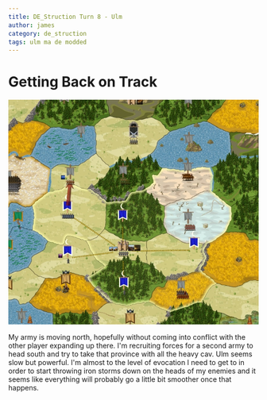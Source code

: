 ```yaml
---
title: DE_Struction Turn 8 - Ulm
author: james
category: de_struction
tags: ulm ma de modded
---
```


# Getting Back on Track

![Overview](/assets/images/ulm_08001.jpg)

My army is moving north, hopefully without coming into conflict with the other player expanding up there. I'm recruiting forces for a second army to head south and try to take that province with all the heavy cav. Ulm seems slow but powerful. I'm almost to the level of evocation I need to get to in order to start throwing iron storms down on the heads of my enemies and it seems like everything will probably go a little bit smoother once that happens.
